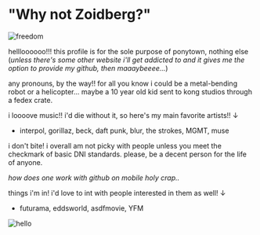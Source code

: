 # "Why not Zoidberg?"

![freedom](https://i.imgur.com/lTi98P1.gif)

hellloooooo!!! this profile is for the sole purpose of ponytown, nothing else (*unless there's some other website i'll get addicted to and it gives me the option to provide my github, then maaaybeeee...*)

any pronouns, by the way!! for all you know i could be a metal-bending robot or a helicopter... maybe a 10 year old kid sent to kong studios through a fedex crate. 

i loooove music!! i'd die without it, so here's my main favorite artists!!
↓
- interpol, gorillaz, beck, daft punk, blur, the strokes, MGMT, muse

i don't bite! i overall am not picky with people unless you meet the checkmark of basic DNI standards. please, be a decent person for the life of anyone.

*how does one work with github on mobile holy crap..*

things i'm in! i'd love to int with people interested in them as well!
↓
- futurama, eddsworld, asdfmovie, YFM

![hello](https://static1.cbrimages.com/wordpress/wp-content/uploads/2023/01/futurama-hermes-brain-slug.jpg)
